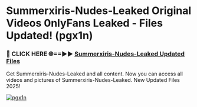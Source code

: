 # Summerxiris-Nudes-Leaked Original Videos 0nlyFans Leaked - Files Updated! (pgx1n)

<h3>🔴 CLICK HERE 🌐==►► <a href="https://tinyurl.com/yc6ubb5a" rel="nofollow">Summerxiris-Nudes-Leaked Updated Files</a></h3>

Get Summerxiris-Nudes-Leaked and all content. Now you can access all videos and pictures of Summerxiris-Nudes-Leaked. New Updated Files 2025!

[![pgx1n](https://i.imgur.com/7eu0CRL.gif)](https://tinyurl.com/yc6ubb5a)
